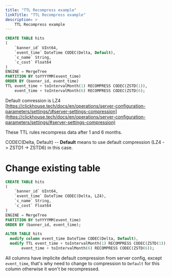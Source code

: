 ```yaml
---
title: "TTL Recompress example"
linkTitle: "TTL Recompress example"
description: >
    TTL Recompress example
---
```

```sql
CREATE TABLE hits
(
    `banner_id` UInt64,
    `event_time` DateTime CODEC(Delta, Default),
    `c_name` String,
    `c_cost` Float64
)
ENGINE = MergeTree
PARTITION BY toYYYYMM(event_time)
ORDER BY (banner_id, event_time)
TTL event_time + toIntervalMonth(1) RECOMPRESS CODEC(ZSTD(1)),
    event_time + toIntervalMonth(6) RECOMPRESS CODEC(ZSTD(6);
```

Default comression is LZ4 [https://clickhouse.tech/docs/en/operations/server-configuration-parameters/settings/\#server-settings-compression](https://clickhouse.tech/docs/en/operations/server-configuration-parameters/settings/#server-settings-compression)

These TTL rules recompress data after 1 and 6 months.

CODEC(Delta, Default) -- **Default** means to use default compression (LZ4 -> ZSTD1 -> ZSTD6) in this case.

# Change existing table 

```sql
CREATE TABLE hits
(
    `banner_id` UInt64,
    `event_time` DateTime CODEC(Delta, LZ4),
    `c_name` String,
    `c_cost` Float64
)
ENGINE = MergeTree
PARTITION BY toYYYYMM(event_time)
ORDER BY (banner_id, event_time);

ALTER TABLE hits 
  modify column event_time DateTime CODEC(Delta, Default),
  modify TTL event_time + toIntervalMonth(1) RECOMPRESS CODEC(ZSTD(1)),
       event_time + toIntervalMonth(6) RECOMPRESS CODEC(ZSTD(6));
```

All columns have implicite default compression from server config, except `event_time`, that's why need to change to compression to `Default` for this column otherwise it won't be recompressed.
